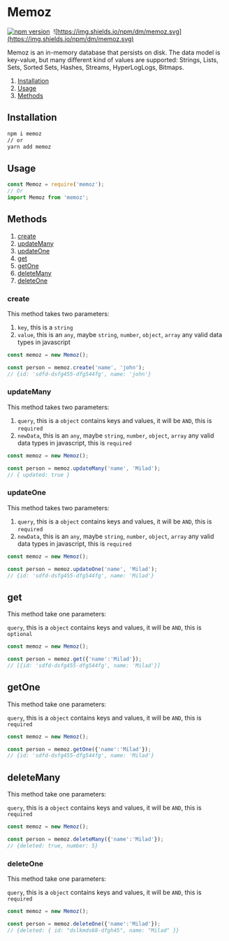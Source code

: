 # Memoz

[![npm version](https://badge.fury.io/js/memoz.svg)](https://badge.fury.io/js/memoz)&nbsp;
![https://img.shields.io/npm/dm/memoz.svg](https://img.shields.io/npm/dm/memoz.svg)


Memoz is an in-memory database that persists on disk. The data model is key-value, but many different kind of values are supported: Strings, Lists, Sets, Sorted Sets, Hashes, Streams, HyperLogLogs, Bitmaps. 

1. [Installation](#installation)
2. [Usage](#usage)
3. [Methods](#methods)
## Installation

```bash
npm i memoz
// or
yarn add memoz
```

## Usage

```js
const Memoz = require('memoz');
// Or
import Memoz from 'memoz';

```

## Methods

1. [create](#create)
2. [updateMany](#update-many)
3. [updateOne](#update-one)
4. [get](#get)
5. [getOne](#get-one)
6. [deleteMany](#delete-many)
6. [deleteOne](#delete-one)


### create

This method takes two parameters:

1. `key`, this is a `string`
2. `value`,  this is an `any`, maybe `string`, `number`, `object`, `array` any valid data types in javascript

```js
const memoz = new Memoz();

const person = memoz.create('name', 'john');
// {id: 'sdfd-dsfg455-dfg544fg', name: 'john'}
```

### updateMany

This method takes two parameters:

1. `query`, this is a `object` contains keys and values, it will be `AND`, this is `required`
2. `newData`,  this is an `any`, maybe `string`, `number`, `object`, `array` any valid data types in javascript, this is `required`

```js
const memoz = new Memoz();

const person = memoz.updateMany('name', 'Milad');
// { updated: true }
```

### updateOne

This method takes two parameters:

1. `query`, this is a `object` contains keys and values, it will be `AND`, this is `required`
2. `newData`,  this is an `any`, maybe `string`, `number`, `object`, `array` any valid data types in javascript, this is `required`

```js
const memoz = new Memoz();

const person = memoz.updateOne('name', 'Milad');
// {id: 'sdfd-dsfg455-dfg544fg', name: 'Milad'}
```

## get

This method take one parameters:

`query`, this is a `object` contains keys and values, it will be `AND`, this is `optional`

```js
const memoz = new Memoz();

const person = memoz.get({'name':'Milad'});
// [{id: 'sdfd-dsfg455-dfg544fg', name: 'Milad'}]
```

## getOne

This method take one parameters:

`query`, this is a `object` contains keys and values, it will be `AND`, this is `required`

```js
const memoz = new Memoz();

const person = memoz.getOne({'name':'Milad'});
// {id: 'sdfd-dsfg455-dfg544fg', name: 'Milad'}
```

## deleteMany

This method take one parameters:

`query`, this is a `object` contains keys and values, it will be `AND`, this is `required`

```js
const memoz = new Memoz();

const person = memoz.deleteMany({'name':'Milad'});
// {deleted: true, number: 5}
```

### deleteOne

This method take one parameters:

`query`, this is a `object` contains keys and values, it will be `AND`, this is `required`

```js
const memoz = new Memoz();

const person = memoz.deleteOne({'name':'Milad'});
// {deleted: { id: "dslkmds68-dfgh45", name: "Milad" }}
```